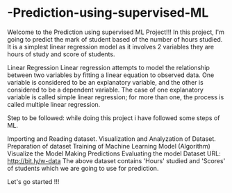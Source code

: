 # -Prediction-using-supervised-ML
Welcome to the Prediction using supervised ML Project!!! In this project, I'm going to predict the mark of student based of the number of hours studied. It is a simplest linear regression model as it involves 2 variables they are hours of study and score of students.

Linear Regression
Linear regression attempts to model the relationship between two variables by fitting a linear equation to observed data. One variable is considered to be an explanatory variable, and the other is considered to be a dependent variable. The case of one explanatory variable is called simple linear regression; for more than one, the process is called multiple linear regression.

Step to be followed:
while doing this project i have followed some steps of ML.

Importing and Reading dataset.
Visualization and Analyzation of Dataset.
Preparation of dataset
Training of Machine Learning Model (Algorithm)
Visualize the Model
Making Predictions
Evaluating the model
Dataset
URL: http://bit.ly/w-data The above dataset contains 'Hours' studied and 'Scores' of students which we are going to use for prediction.

Let's go started !!!
